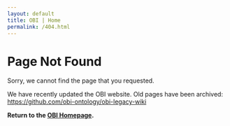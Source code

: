 ```yaml
---
layout: default
title: OBI | Home
permalink: /404.html
---
```


# Page Not Found

Sorry, we cannot find the page that you requested.

We have recently updated the OBI website. Old pages have been archived: <https://github.com/obi-ontology/obi-legacy-wiki>

**Return to the [OBI Homepage](/).**
